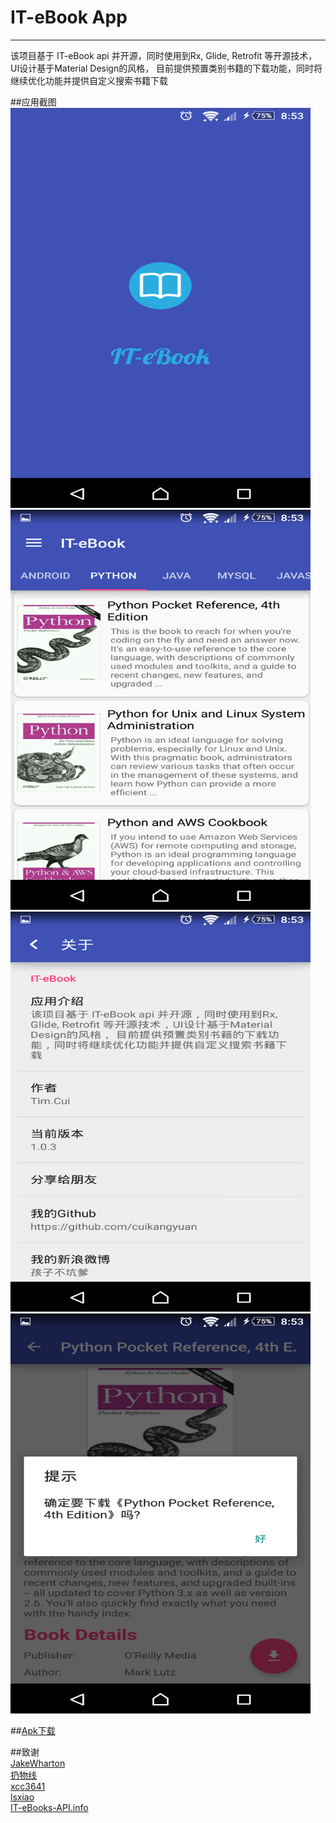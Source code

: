 # IT-eBook App

------

该项目基于 IT-eBook api 并开源，同时使用到Rx, Glide, Retrofit 等开源技术，UI设计基于Material Design的风格， 目前提供预置类别书籍的下载功能，同时将继续优化功能并提供自定义搜索书籍下载

##应用截图<br/>
<img src="./images/1.png" width="480" height="640"/>
<img src="./images/2.png" width="480" height="640"/>
<img src="./images/4.png" width="480" height="640"/>
<img src="./images/6.png" width="480" height="640"/>

##[Apk下载](http://fir.im/41ud)


##致谢<br/>
[JakeWharton](https://github.com/JakeWharton)<br/>
[扔物线](https://github.com/rengwuxian)<br/>
[xcc3641](https://github.com/xcc3641)<br/>
[lsxiao](https://github.com/lsxiao)<br/>
[IT-eBooks-API.info](http://it-ebooks-api.info/)<br/>


